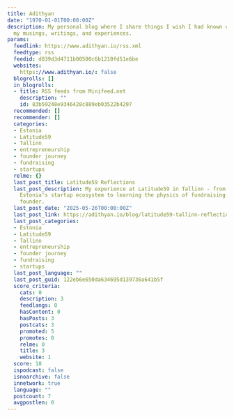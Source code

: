 ```yaml
---
title: Adithyan
date: "1970-01-01T00:00:00Z"
description: My personal blog where I share things I wish I had known earlier. I document
  my musings, writings, and experiences.
params:
  feedlink: https://www.adithyan.io/rss.xml
  feedtype: rss
  feedid: d839d3d4711b00500c6b1210fd51e6be
  websites:
    https://www.adithyan.io/: false
  blogrolls: []
  in_blogrolls:
  - title: RSS feeds from Minifeed.net
    description: ""
    id: 83b59248e9346428c889eb03522b4297
  recommended: []
  recommender: []
  categories:
  - Estonia
  - Latitude59
  - Tallinn
  - entrepreneurship
  - founder journey
  - fundraising
  - startups
  relme: {}
  last_post_title: Latitude59 Reflections
  last_post_description: My experience at Latitude59 in Tallinn - from understanding
    Estonia's startup ecosystem to learning the physics of fundraising as a first-time
    founder.
  last_post_date: "2025-05-26T00:00:00Z"
  last_post_link: https://adithyan.io/blog/latitude59-tallinn-reflections
  last_post_categories:
  - Estonia
  - Latitude59
  - Tallinn
  - entrepreneurship
  - founder journey
  - fundraising
  - startups
  last_post_language: ""
  last_post_guid: 122eb6e650da634695d139736a641b5f
  score_criteria:
    cats: 0
    description: 3
    feedlangs: 0
    hasContent: 0
    hasPosts: 3
    postcats: 3
    promoted: 5
    promotes: 0
    relme: 0
    title: 3
    website: 1
  score: 18
  ispodcast: false
  isnoarchive: false
  innetwork: true
  language: ""
  postcount: 7
  avgpostlen: 0
---
```

